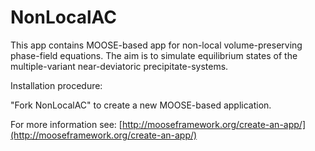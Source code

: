 NonLocalAC
=====

This app contains MOOSE-based app for non-local volume-preserving phase-field equations. The aim is to simulate equilibrium states of the multiple-variant near-deviatoric precipitate-systems.

Installation procedure:

"Fork NonLocalAC" to create a new MOOSE-based application.

For more information see: [http://mooseframework.org/create-an-app/](http://mooseframework.org/create-an-app/)
